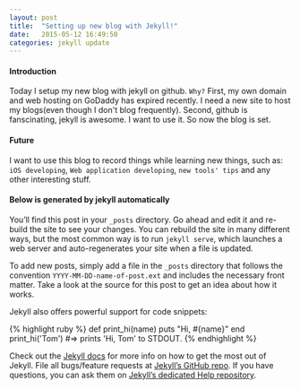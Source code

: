 ```yaml
---
layout: post
title:  "Setting up new blog with Jekyll!"
date:   2015-05-12 16:49:50
categories: jekyll update
---
```

#### Introduction
Today I setup my new blog with jekyll on github. `Why?` First, my own domain and web hosting on GoDaddy has expired recently. I need a new site to host my blogs(even though I don't blog frequently). Second, github is fanscinating, jekyll is awesome. I want to use it.
So now the blog is set.

#### Future
I want to use this blog to record things while learning new things, such as: `iOS developing`, `Web application developing`, `new tools' tips` and any other interesting stuff.

#### Below is generated by jekyll automatically
You’ll find this post in your `_posts` directory. Go ahead and edit it and re-build the site to see your changes. You can rebuild the site in many different ways, but the most common way is to run `jekyll serve`, which launches a web server and auto-regenerates your site when a file is updated.

To add new posts, simply add a file in the `_posts` directory that follows the convention `YYYY-MM-DD-name-of-post.ext` and includes the necessary front matter. Take a look at the source for this post to get an idea about how it works.

Jekyll also offers powerful support for code snippets:

{% highlight ruby %}
def print_hi(name)
  puts "Hi, #{name}"
end
print_hi('Tom')
#=> prints 'Hi, Tom' to STDOUT.
{% endhighlight %}

Check out the [Jekyll docs][jekyll] for more info on how to get the most out of Jekyll. File all bugs/feature requests at [Jekyll’s GitHub repo][jekyll-gh]. If you have questions, you can ask them on [Jekyll’s dedicated Help repository][jekyll-help].

[jekyll]:      http://jekyllrb.com
[jekyll-gh]:   https://github.com/jekyll/jekyll
[jekyll-help]: https://github.com/jekyll/jekyll-help
